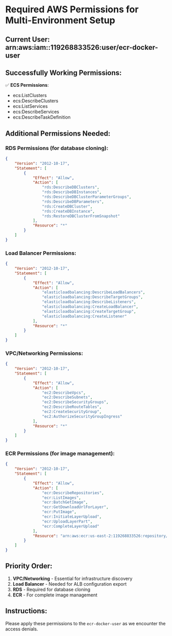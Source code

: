 # Required AWS Permissions for Multi-Environment Setup

## Current User: arn:aws:iam::119268833526:user/ecr-docker-user

## Successfully Working Permissions:
✅ **ECS Permissions**:
- ecs:ListClusters
- ecs:DescribeClusters 
- ecs:ListServices
- ecs:DescribeServices
- ecs:DescribeTaskDefinition

## Additional Permissions Needed:

### RDS Permissions (for database cloning):
```json
{
    "Version": "2012-10-17",
    "Statement": [
        {
            "Effect": "Allow",
            "Action": [
                "rds:DescribeDBClusters",
                "rds:DescribeDBInstances",
                "rds:DescribeDBClusterParameterGroups",
                "rds:DescribeDBParameters",
                "rds:CreateDBCluster",
                "rds:CreateDBInstance",
                "rds:RestoreDBClusterFromSnapshot"
            ],
            "Resource": "*"
        }
    ]
}
```

### Load Balancer Permissions:
```json
{
    "Version": "2012-10-17", 
    "Statement": [
        {
            "Effect": "Allow",
            "Action": [
                "elasticloadbalancing:DescribeLoadBalancers",
                "elasticloadbalancing:DescribeTargetGroups",
                "elasticloadbalancing:DescribeListeners",
                "elasticloadbalancing:CreateLoadBalancer",
                "elasticloadbalancing:CreateTargetGroup",
                "elasticloadbalancing:CreateListener"
            ],
            "Resource": "*"
        }
    ]
}
```

### VPC/Networking Permissions:
```json
{
    "Version": "2012-10-17",
    "Statement": [
        {
            "Effect": "Allow", 
            "Action": [
                "ec2:DescribeVpcs",
                "ec2:DescribeSubnets",
                "ec2:DescribeSecurityGroups",
                "ec2:DescribeRouteTables",
                "ec2:CreateSecurityGroup",
                "ec2:AuthorizeSecurityGroupIngress"
            ],
            "Resource": "*"
        }
    ]
}
```

### ECR Permissions (for image management):
```json
{
    "Version": "2012-10-17",
    "Statement": [
        {
            "Effect": "Allow",
            "Action": [
                "ecr:DescribeRepositories",
                "ecr:ListImages",
                "ecr:BatchGetImage",
                "ecr:GetDownloadUrlForLayer",
                "ecr:PutImage",
                "ecr:InitiateLayerUpload",
                "ecr:UploadLayerPart",
                "ecr:CompleteLayerUpload"
            ],
            "Resource": "arn:aws:ecr:us-east-2:119268833526:repository/trusted360"
        }
    ]
}
```

## Priority Order:
1. **VPC/Networking** - Essential for infrastructure discovery
2. **Load Balancer** - Needed for ALB configuration export  
3. **RDS** - Required for database cloning
4. **ECR** - For complete image management

## Instructions:
Please apply these permissions to the `ecr-docker-user` as we encounter the access denials.
